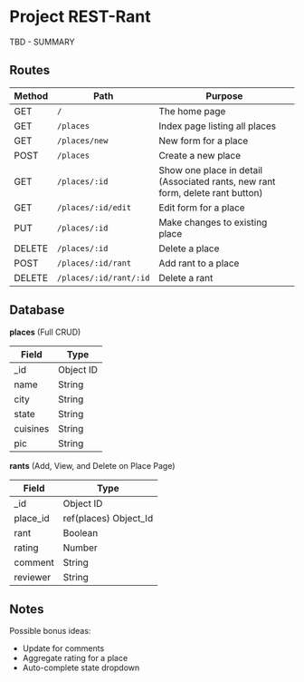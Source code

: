 # Project REST-Rant

TBD - SUMMARY

## Routes

| Method | Path | Purpose |
| ------ | ------------------------- | ----------------------------- |
| GET | `/` | The home page |
| GET | `/places` | Index page listing all places |
| GET | `/places/new` | New form for a place |
| POST | `/places` | Create a new place |
| GET | `/places/:id` | Show one place in detail (Associated rants, new rant form, delete rant button) |
| GET | `/places/:id/edit` | Edit form for a place |
| PUT | `/places/:id` | Make changes to existing place |
| DELETE | `/places/:id` | Delete a place |
| POST | `/places/:id/rant` | Add rant to a place |
| DELETE | `/places/:id/rant/:id` | Delete a rant |

## Database

**places** 
(Full CRUD)

| Field | Type |
| ---------- | ------------ |
| _id | Object ID |
| name | String |
| city | String |
| state | String |
| cuisines | String |
| pic | String |

**rants**
(Add, View, and Delete on Place Page)

| Field | Type |
| ---------- | ------------ |
| _id | Object ID |
| place_id | ref(places) Object_Id |
| rant | Boolean |
| rating | Number |
| comment | String |
| reviewer | String |

## Notes

Possible bonus ideas:

* Update for comments
* Aggregate rating for a place
* Auto-complete state dropdown
